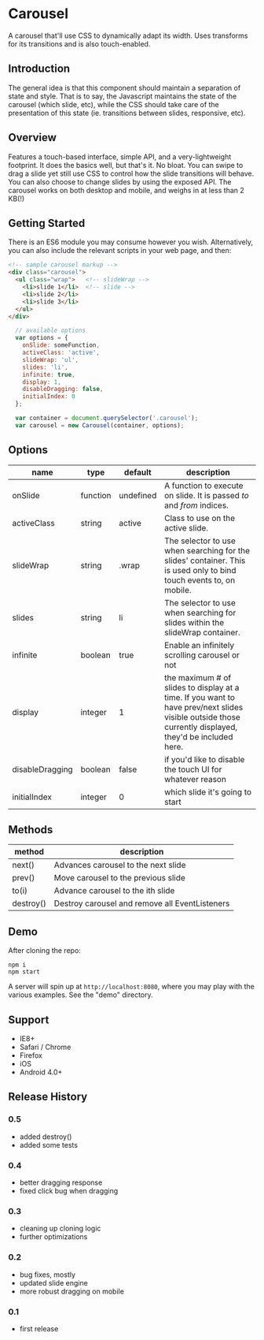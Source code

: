 # Carousel

A carousel that'll use CSS to dynamically adapt its width. Uses transforms for its transitions and is also touch-enabled.

## Introduction

The general idea is that this component should maintain a separation of state and style. That is to say, the Javascript maintains the state of the carousel (which slide, etc), while the CSS should take care of the presentation of this state (ie. transitions between slides, responsive, etc).

## Overview

Features a touch-based interface, simple API, and a very-lightweight footprint. It does the basics well, but that's it. No bloat.
You can swipe to drag a slide yet still use CSS to control how the slide transitions will behave. You can also choose to change slides by
using the exposed API. The carousel works on both desktop and mobile, and weighs in at less than 2 KB(!)

## Getting Started
There is an ES6 module you may consume however you wish. Alternatively, you can also include the relevant scripts in your web page, and then:

```html
<!-- sample carousel markup -->
<div class="carousel">
  <ul class="wrap">   <!-- slideWrap -->
    <li>slide 1</li>  <!-- slide -->
    <li>slide 2</li>
    <li>slide 3</li>
  </ul>
</div>
```

```javascript
  // available options
  var options = {
    onSlide: someFunction,
    activeClass: 'active',
    slideWrap: 'ul',
    slides: 'li',
    infinite: true,
    display: 1,
    disableDragging: false,
    initialIndex: 0
  };

  var container = document.querySelector('.carousel');
  var carousel = new Carousel(container, options);

```

## Options

| name            | type     | default   | description |
| --------------- | -------- | --------- | ----------- |
| onSlide         | function | undefined | A function to execute on slide. It is passed _to_ and _from_ indices. |
| activeClass     | string   | active    | Class to use on the active slide. |
| slideWrap       | string   | .wrap     | The selector to use when searching for the slides' container. This is used only to bind touch events to, on mobile. |
| slides          | string   | li        | The selector to use when searching for slides within the slideWrap container. |
| infinite        | boolean  | true      | Enable an infinitely scrolling carousel or not |
| display         | integer  | 1         | the maximum # of slides to display at a time. If you want to have prev/next slides visible outside those currently displayed, they'd be included here. |
| disableDragging | boolean  | false     | if you'd like to disable the touch UI for whatever reason |
| initialIndex | integer  | 0     | which slide it's going to start |

## Methods

| method    | description |
| --------- | ----------- |
| next()    | Advances carousel to the next slide |
| prev()    | Move carousel to the previous slide |
| to(i)     | Advance carousel to the ith slide |
| destroy() | Destroy carousel and remove all EventListeners |

## Demo

After cloning the repo:
```
npm i
npm start
```

A server will spin up at ```http://localhost:8080```, where you may play with the various examples. See the "demo" directory.

## Support
* IE8+
* Safari / Chrome
* Firefox
* iOS
* Android 4.0+

## Release History

### 0.5
* added destroy()
* added some tests

### 0.4
* better dragging response
* fixed click bug when dragging

### 0.3
* cleaning up cloning logic
* further optimizations

### 0.2
* bug fixes, mostly
* updated slide engine
* more robust dragging on mobile

### 0.1
* first release
